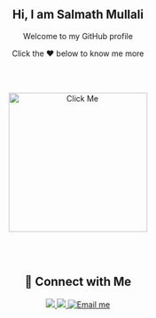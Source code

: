 

<h2 align="center">Hi, I am Salmath Mullali</h2>

<p align="center">Welcome to my GitHub profile</p>

<p align="center">Click the ❤️ below to know me more</p><br><br>

<p align="center">
  <a href="https://salmathmullali.github.io/personal_website/">
    <img src="https://github.com/user-attachments/assets/93d803f2-437d-4756-8052-d379a2cdc881" alt="Click Me" width="250"/>
  </a>
</p>
<br><br>


<h2 align="center">🤝 Connect with Me</h2>

<p align="center">
  <a href="https://www.linkedin.com/in/salmath-mullali-098ba42a8">
    <img src="https://img.shields.io/badge/LinkedIn-blue?style=for-the-badge&logo=linkedin&logoColor=white" />
  </a>
  <a href="https://salmathmullali.github.io/personal_website/">
    <img src="https://img.shields.io/badge/My Portfolio-181717?style=for-the-badge&logo=github&logoColor=white"/>
  </a>
  <a href="mailto:salmathmullali@gmail.com">
  <img src="https://img.shields.io/badge/Email-salmathmullali%40gmail.com-D14836?style=for-the-badge&logo=gmail&logoColor=white" alt="Email me">
</a>

</p>



<!---
Salmathmullali/Salmathmullali is a ✨ special ✨ repository because its `README.md` (this file) appears on your GitHub profile.
You can click the Preview link to take a look at your changes.
--->
